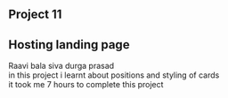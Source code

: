 ## Project 11
## Hosting landing page

Raavi bala siva durga prasad <br>
in this project i learnt about positions and styling of cards <br>
it took me 7 hours to complete this project

